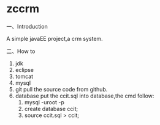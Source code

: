 zccrm
=====
一、Introduction

A simple javaEE project,a crm system. 

二、How to

1. jdk
2. eclipse
3. tomcat
4. mysql
5. git
   pull the source code from github.
6. database 
   put the ccit.sql into database,the cmd follow:
   1) mysql -uroot -p
   2) create database ccit;
   3) source ccit.sql > ccit;



